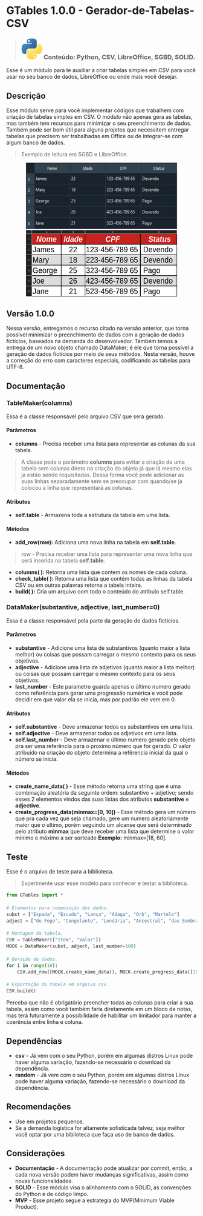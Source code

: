 # GTables 1.0.0 - Gerador-de-Tabelas-CSV
> ### <img src="https://github.com/Vinicius-DevSys/GTables/blob/master/Referencias/python.png" width="55" alt="Descrição da imagem"> Conteúdo: Python, CSV, LibreOffice, SGBD, SOLID.

Esse é um módulo para te auxiliar a criar tabelas simples em CSV para você usar no seu banco de dados, LibreOffice ou onde mais você desejar.

## Descrição
Esse módulo serve para você implementar códigos que trabalhem com criação de tabelas simples em CSV. O módulo não apenas gera as tabelas, mas também tem recursos para minimizar o seu preenchimento de dados. Também pode ser bem útil para alguns projetos que necessitem entregar tabelas que precisem ser trabalhadas em Office ou de integrar-se com algum banco de dados.

> Exemplo de leitura em SGBD e LibreOffice.
<div align="center"><img src="https://github.com/Vinicius-DevSys/GTables/blob/master/Referencias/Referencia%201.png" style="width:400px; height:175px;" alt="Descrição da imagem">
<img src="https://github.com/Vinicius-DevSys/GTables/blob/master/Referencias/Referencia%202.png" style="width:400px; height:175px;" alt="Descrição da imagem"></div>

## **Versão 1.0.0**
Nessa versão, entregamos o recurso citado na versão anterior, que torna possível minimizar o preenchimento de dados com a geração de dados fictícios, baseados na demanda do desenvolvedor. Também temos a entrega de um novo objeto chamado DataMaker; é ele que torna possível a geração de dados fictícios por meio de seus métodos. Nesta versão, houve a correção do erro com caracteres especiais, codificando as tabelas para UTF-8.

## Documentação
### TableMaker(columns)
Essa é a classe responsável pelo arquivo CSV que será gerado.

#### Parâmetros
- **columns** - Precisa receber uma lista para representar as colunas da sua tabela.
> A classe pede o parâmetro **columns** para evitar a criação de uma tabela sem colunas direto na criação do objeto já que lá mesmo elas ja estão sendo requisitadas.
> Dessa forma você pode adicionar as suas linhas separadamente sem se preocupar com quando/se já colocou a linha que representará as colunas.

#### Atributos
- **self.table** - Armazena toda a estrutura da tabela em uma lista.

#### Métodos
- **add_row(row):** Adiciona uma nova linha na tabela em **self.table**.
> row - Precisa receber uma lista para representar uma nova linha que será inserida na tabela **self.table**.
- **columns( ):** Retorna uma lista que contem os nomes de cada coluna.
- **check_table( ):** Retorna uma lista que contém todas as linhas da tabela CSV ou em outras palavras retorna a tabela inteira.
- **build( ):** Cria um arquivo com todo o conteúdo do atribulo self.table.

### DataMaker(substantive, adjective, last_number=0)
Essa é a classe responsável pela parte da geração de dados ficticios.

#### Parâmetros
- **substantive** - Adicione uma lista de substantivos (quanto maior a lista melhor) ou coisas que possam carregar o mesmo contexto para os seus objetivos.
- **adjective** - Adicione uma lista de adjetivos (quanto maior a lista melhor) ou coisas que possam carregar o mesmo contexto para os seus objetivos.
- **last_number** - Este parametro guarda apenas o último numero gerado como referência para gerar uma progressão numérica e você pode decidir em que valor ela se inicia, mas por padrão ele vem em 0.

#### Atributos
- **self.substantive** - Deve armazenar todos os substantivos em uma lista.
- **self.adjective** - Deve armazenar todos os adjetivos em uma lista.
- **self.last_number** - Deve armazenar o último numero gerado pelo objeto pra ser uma referência para o proximo número que for gerado. O valor atribuido na criação do objeto determina a refêrencia inicial da qual o número se inicia.

#### Métodos
- **create_name_data( )** - Esse método retorna uma string que é uma combinação aleatória da seguinte ordem: substantivo + adjetivo; sendo esses 2 elementos vindos das suas listas dos atributos **substantive** e **adjective**.
- **create_progress_data(minmax=[0, 10])** - Esse método gera um número que pra cada vez que seja chamado, gere um numero aleatoriamente maior que o ultimo, porém seguindo um alcanse que será determinado pelo atributo **minmax** que deve receber uma lista que determine o valor minimo e máximo a ser sorteado **Exemplo:** minmax=[18, 60].


## Teste
Esse é o arquivo de teste para a biblioteca.
> Experimente usar esse modelo para conhecer e testar a biblioteca.
```py
from GTables import *

# Elementos para composição dos dados.
subst = ["Espada", "Escudo", "Lança", "Adaga", "Orb", "Martelo"]
adject = ["de Fogo", "Congelante", "Lendária", "Ancestral", "das Sombras", "de Guerra"]

# Montagem da tabela.
CSV = TableMaker(["Item", "Valor"])
MOCK = DataMaker(subst, adject, last_number=100)

# Geração de dados.
for i in range(10):
    CSV.add_row([MOCK.create_name_data(), MOCK.create_progress_data([15, 35])])

# Exportação da tabela em arquivo csv.
CSV.build()
```
Perceba que não é obrigatório preencher todas as colunas para criar a sua tabela, assim como você também faria diretamente em um bloco de notas, mas terá futuramente a possibilidade de habilitar um limitador para manter a coerência entre linha e coluna.

## Dependências
- **csv** - Já vem com o seu Python, porém em algumas distros Linux pode haver alguma variação, fazendo-se necessário o download da dependência.
- **random** - Já vem com o seu Python, porém em algumas distros Linux pode haver alguma variação, fazendo-se necessário o download da dependência.

## Recomendações
- Use em projetos pequenos.
- Se a demanda logistica for altamente sofisticada talvez, seja melhor você optar por uma biblioteca que faça uso de banco de dados.

## Considerações
- **Documentação** - A documentação pode atualizar por commit, então, a cada nova versão podem haver mudanças significativas, assim como novas funcionalidades.
- **SOLID** - Esse módulo visa o alinhamento com o SOLID, as convenções do Python e de código limpo.
- **MVP** - Esse projeto segue a estrategia do MVP(Minimum Viable Product).
